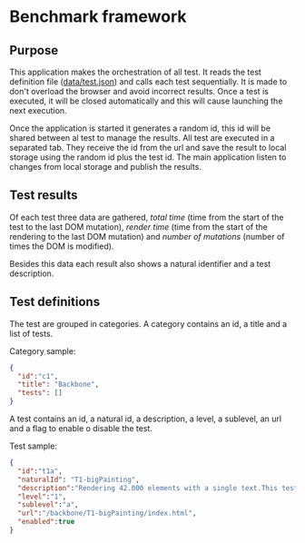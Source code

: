 # Benchmark framework

## Purpose

This application makes the orchestration of all test. It reads the test definition file ([data/test.json](../data/tests.json)) and calls each test sequentially. It is made to don't overload the browser and avoid incorrect results. Once a test is executed, it will be closed automatically and this will cause launching the next execution.

Once the application is started it generates a random id, this id will be shared between al test to manage the results. All test are executed in a separated tab. They receive the id from the url and save the result to local storage using  the random id plus the test id. The main application listen to changes from local storage and publish the results.

## Test results

Of each test three data are gathered, *total time* (time from the start of the test to the last DOM mutation), *render time* (time from the start of the rendering to the last DOM mutation) and *number of mutations* (number of times the DOM is modified).

Besides this data each result also shows a natural identifier and a test description.

## Test definitions

The test are grouped in categories. A category contains an id, a title and a list of tests.

Category sample:
```json
{
  "id":"c1",
  "title": "Backbone",
  "tests": []
}
```
A test contains an id, a natural id, a description, a level, a sublevel, an url and a flag to enable o disable the test.

Test sample:
```json
{
  "id":"t1a",
  "naturalId": "T1-bigPainting",
  "description":"Rendering 42.000 elements with a single text.This test use Backbone views.",
  "level":"1",
  "sublevel":"a",
  "url":"/backbone/T1-bigPainting/index.html",
  "enabled":true
}
```

